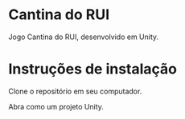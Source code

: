 # Cantina do RUI
Jogo Cantina do RUI, desenvolvido em Unity.

# Instruções de instalação
Clone o repositório em seu computador.

Abra como um projeto Unity.
